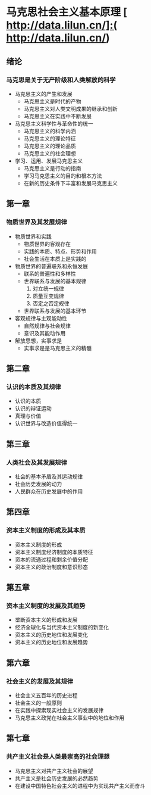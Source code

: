 # 马克思社会主义基本原理 [ http://data.lilun.cn/]:( http://data.lilun.cn/)
## 绪论 
### 马克思是关于无产阶级和人类解放的科学
* 马克思主义的产生和发展
    * 马克思主义是时代的产物
    * 马克思主义对人类文明成果的继承和创新
    * 马克思主义在实践中不断发展
* 马克思主义科学性与革命性的统一
    * 马克思主义的科学内涵
    * 马克思主义的理论特征
    * 马克思主义的理论品质
    * 马克思主义的社会理想
* 学习、运用、发展马克思主义
    * 马克思主义是行动的指南
    * 学习马克思主义的目的和根本方法
    * 在新的历史条件下丰富和发展马克思主义
## 第一章
### 物质世界及其发展规律
* 物质世界和实践
    * 物质世界的客观存在
    * 实践的本质、特点、形势和作用
    * 社会生活在本质上是实践的  
* 物质世界的普遍联系和永恒发展
    * 联系的普遍性和多样性
    * 世界联系与发展的基本规律
       1. 对立统一规律
       2. 质量互变规律
       3. 否定之否定规律
    * 世界联系与发展的基本环节
* 客观规律与主观能动性
    * 自然规律与社会规律
    * 意识及其能动作用
* 解放思想，实事求是
    * 实事求是是马克思主义的精髓
    
## 第二章
### 认识的本质及其规律
* 认识的本质
* 认识的辩证运动
* 真理与价值
* 认识世界与改造价值得统一
## 第三章
### 人类社会及其发展规律
* 社会的基本矛盾及其运动规律
* 社会历史发展的动力
* 人民群众在历史发展中的作用
## 第四章
### 资本主义制度的形成及其本质
* 资本主义制度的形成
* 资本主义制度经济制度的本质特征
* 资本的流通过程和剩余价值分配
* 资本主义的政治制度和意识形态
## 第五章
### 资本主义制度的发展及其趋势
* 垄断资本主义的形成和发展
* 经济全球化与当代资本主义制度的新变化
* 资本主义的历史地位和发展变化
* 资本主义的历史地位和发展趋势
## 第六章
### 社会主义的发展及其规律
* 社会主义五百年的历史进程
* 社会主义的一般原则
* 在实践中探索现实社会主义的发展规律
* 马克思主义政党在社会主义事业中的地位和作用
## 第七章
### 共产主义社会是人类最崇高的社会理想
* 马克思主义对共产主义社会的展望
* 共产主义是社会历史发展的必然趋势
* 在建设中国特色社会主义的进程中为实现共产主义而奋斗
